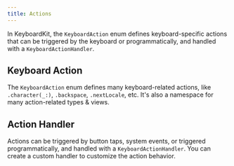 ```yaml
---
title: Actions
---
```


In KeyboardKit, the ``KeyboardAction`` enum defines keyboard-specific actions that can be triggered by the keyboard or programmatically, and handled with a ``KeyboardActionHandler``.


## Keyboard Action

The ``KeyboardAction`` enum defines many keyboard-related actions, like ``.character(_:)``, ``.backspace``, ``.nextLocale``, etc. It's also a namespace for many action-related types & views.


## Action Handler

Actions can be triggered by button taps, system events, or triggered programmatically, and handled with a ``KeyboardActionHandler``. You can create a custom handler to customize the action behavior.


[Pro]: /pro
